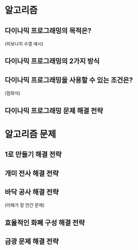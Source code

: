 # 알고리즘

## 다이나믹 프로그래밍의 목적은?

(피보나치 수열 예시)

## 다이나믹 프로그래밍의 2가지 방식

## 다이나믹 프로그래밍을 사용할 수 있는 조건은?

(점화식)

## 다이나믹 프로그래밍 문제 해결 전략

# 알고리즘 문제

## 1로 만들기 해결 전략

## 개미 전사 해결 전략

## 바닥 공사 해결 전략

(이해가 잘 안간 문제)

## 효율적인 화폐 구성 해결 전략

## 금광 문제 해결 전략
